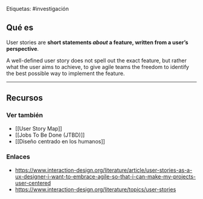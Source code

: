Etiquetas: #investigación 

## Qué es
User stories are **short statements _about_ a feature, written from a user’s perspective**. 

A well-defined user story does not spell out the exact feature, but rather what the user aims to achieve, to give agile teams the freedom to identify the best possible way to implement the feature.

---

## Recursos
### Ver también
- [[User Story Map]]
- [[Jobs To Be Done (JTBD)]]
- [[Diseño centrado en los humanos]]

### Enlaces
- https://www.interaction-design.org/literature/article/user-stories-as-a-ux-designer-i-want-to-embrace-agile-so-that-i-can-make-my-projects-user-centered
- https://www.interaction-design.org/literature/topics/user-stories